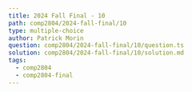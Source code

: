 ```yaml
---
title: 2024 Fall Final - 10
path: comp2804/2024-fall-final/10
type: multiple-choice
author: Patrick Morin
question: comp2804/2024-fall-final/10/question.ts
solution: comp2804/2024-fall-final/10/solution.md
tags:
  - comp2804
  - comp2804-final
---
```

